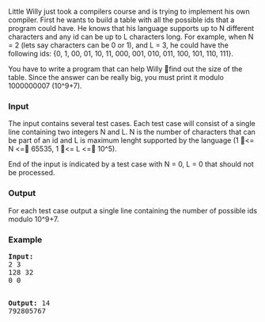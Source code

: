 <p>Little Willy just took a compilers course and is trying to implement his own compiler. First he wants to build a table with all the possible ids that a program could have. He knows that his language supports up to N different characters and any id can be up to L characters long. For example, when N = 2 (lets say characters can be 0 or 1), and L = 3, he could have the following ids: {0, 1, 00, 01, 10, 11, 000, 001, 010, 011, 100, 101, 110, 111}.</p>
<p>You have to write a program that can help Willy find out the size of the table. Since the answer can be really big, you must print it modulo 1000000007 (10^9+7).</p>
<h3>Input</h3>
<p>The input contains several test cases. Each test case will consist of a single line containing two integers N and L. N is the number of characters that can be part of an id and L is maximum lenght supported by the language (1 &lt;= N &lt;= 65535, 1 &lt;= L &lt;= 10^5).</p>
<p>End of the input is indicated by a test case with N = 0, L = 0 that should not be processed.</p>
<h3>Output</h3>
<p>For each test case output a single line containing the number of possible ids modulo 10^9+7.</p>
<h3>Example</h3>
<pre><strong>Input:</strong>
2 3<br>128 32<br>0 0

<strong>Output:</strong>
14<br>792805767</pre>